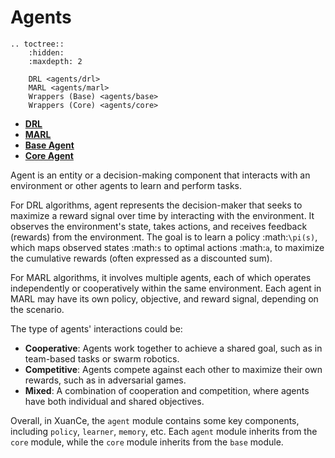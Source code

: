 Agents
=============================================

```{eval-rst}
.. toctree::
    :hidden:
    :maxdepth: 2

    DRL <agents/drl>
    MARL <agents/marl>
    Wrappers (Base) <agents/base>
    Wrappers (Core) <agents/core>
```

- [**DRL**](agents/drl.rst)
- [**MARL**](agents/marl.rst)
- [**Base Agent**](agents/base.rst)
- [**Core Agent**](agents/core.rst)

Agent is an entity or a decision-making component that interacts with an environment or other agents to learn and perform tasks.

For DRL algorithms, agent represents the decision-maker that seeks to maximize a reward signal over time by interacting with the environment.
It observes the environment's state, takes actions, and receives feedback (rewards) from the environment.
The goal is to learn a policy :math:`\pi(s)`, which maps observed states :math:`s` to optimal actions :math:`a`,
to maximize the cumulative rewards (often expressed as a discounted sum).

For MARL algorithms, it involves multiple agents, each of which operates independently or cooperatively within the same environment.
Each agent in MARL may have its own policy, objective, and reward signal, depending on the scenario.

The type of agents' interactions could be:

- **Cooperative**: Agents work together to achieve a shared goal, such as in team-based tasks or swarm robotics.
- **Competitive**: Agents compete against each other to maximize their own rewards, such as in adversarial games.
- **Mixed**: A combination of cooperation and competition, where agents have both individual and shared objectives.

Overall, in XuanCe, the ``agent`` module contains some key components, including ``policy``, ``learner``, ``memory``, etc.
Each ``agent`` module inherits from the ``core`` module, while the ``core`` module inherits from the ``base`` module.
